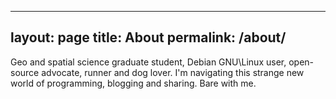    ---
   layout: page
   title: About
   permalink: /about/
   ---
Geo and spatial science graduate student, Debian GNU\Linux user,
open-source advocate, runner and dog lover. I'm navigating this strange new
world of programming, blogging and sharing. Bare with me. 
